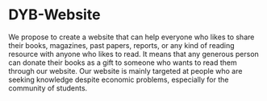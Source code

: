 # DYB-Website
We propose to create a website that can help everyone who likes to share their books, magazines, past papers, reports, or any kind of reading resource with anyone who likes to read. It means that any generous person can donate their books as a gift to someone who wants to read them through our website. Our website is mainly targeted at people who are seeking knowledge despite economic problems, especially for the community of students.

